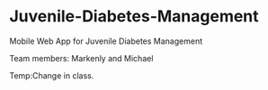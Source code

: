 # Juvenile-Diabetes-Management
Mobile Web App for Juvenile Diabetes Management

Team members: Markenly and Michael

Temp:Change in class.
